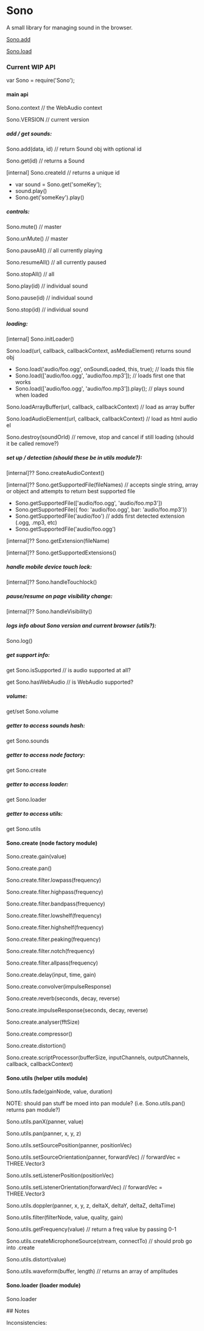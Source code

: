 # Sono

A small library for managing sound in the browser.

[Sono.add](docs/Sono.md#add)

[Sono.load](docs/Sono.md#load)


### Current WIP API

var Sono = require('Sono');


#### main api

Sono.context // the WebAudio context

Sono.VERSION // current version

##### add / get sounds:

Sono.add(data, id) // return Sound obj with optional id

Sono.get(id) // returns a Sound

[internal] Sono.createId // returns a unique id

* var sound = Sono.get('someKey');
* sound.play()
* Sono.get('someKey').play()

##### controls:

Sono.mute() // master

Sono.unMute() // master

Sono.pauseAll() // all currently playing

Sono.resumeAll() // all currently paused

Sono.stopAll() // all

Sono.play(id) // individual sound

Sono.pause(id) // individual sound

Sono.stop(id) // individual sound

##### loading:

[internal] Sono.initLoader()

Sono.load(url, callback, callbackContext, asMediaElement) returns sound obj

* Sono.load('audio/foo.ogg', onSoundLoaded, this, true); // loads this file
* Sono.load(['audio/foo.ogg', 'audio/foo.mp3']); // loads first one that works
* Sono.load(['audio/foo.ogg', 'audio/foo.mp3']).play(); // plays sound when loaded

Sono.loadArrayBuffer(url, callback, callbackContext) // load as array buffer

Sono.loadAudioElement(url, callback, callbackContext) // load as html audio el

Sono.destroy(soundOrId) // remove, stop and cancel if still loading (should it be called remove?)

##### set up / detection (should these be in utils module?):

[internal]?? Sono.createAudioContext()

[internal]?? Sono.getSupportedFile(fileNames) // accepts single string, array or object and attempts to return best supported file

* Sono.getSupportedFile(['audio/foo.ogg', 'audio/foo.mp3'])
* Sono.getSupportedFile({ foo: 'audio/foo.ogg', bar: 'audio/foo.mp3'})
* Sono.getSupportedFile('audio/foo') // adds first detected extension (.ogg, .mp3, etc)
* Sono.getSupportedFile('audio/foo.ogg')

[internal]?? Sono.getExtension(fileName)

[internal]?? Sono.getSupportedExtensions()

##### handle mobile device touch lock:

[internal]?? Sono.handleTouchlock()

##### pause/resume on page visibility change:

[internal]?? Sono.handleVisibility()

##### logs info about Sono version and current browser (utils?):

Sono.log()

##### get support info:

get Sono.isSupported // is audio supported at all?

get Sono.hasWebAudio // is WebAudio supported?

##### volume:

get/set Sono.volume

##### getter to access sounds hash:

get Sono.sounds

##### getter to access node factory:

get Sono.create

##### getter to access loader:

get Sono.loader

##### getter to access utils:

get Sono.utils


#### Sono.create (node factory module)

Sono.create.gain(value)

Sono.create.pan()

Sono.create.filter.lowpass(frequency)

Sono.create.filter.highpass(frequency)

Sono.create.filter.bandpass(frequency)

Sono.create.filter.lowshelf(frequency)

Sono.create.filter.highshelf(frequency)

Sono.create.filter.peaking(frequency)

Sono.create.filter.notch(frequency)

Sono.create.filter.allpass(frequency)

Sono.create.delay(input, time, gain)

Sono.create.convolver(impulseResponse)

Sono.create.reverb(seconds, decay, reverse)

Sono.create.impulseResponse(seconds, decay, reverse)

Sono.create.analyser(fftSize)

Sono.create.compressor()

Sono.create.distortion()

Sono.create.scriptProcessor(bufferSize, inputChannels, outputChannels, callback, callbackContext)

#### Sono.utils (helper utils module)

Sono.utils.fade(gainNode, value, duration)

NOTE: should pan stuff be moed into pan module? (i.e. Sono.utils.pan() returns pan module?)

Sono.utils.panX(panner, value)

Sono.utils.pan(panner, x, y, z)

Sono.utils.setSourcePosition(panner, positionVec)

Sono.utils.setSourceOrientation(panner, forwardVec) // forwardVec = THREE.Vector3

Sono.utils.setListenerPosition(positionVec)

Sono.utils.setListenerOrientation(forwardVec) // forwardVec = THREE.Vector3

Sono.utils.doppler(panner, x, y, z, deltaX, deltaY, deltaZ, deltaTime)

Sono.utils.filter(filterNode, value, quality, gain)

Sono.utils.getFrequency(value) // return a freq value by passing 0-1

Sono.utils.createMicrophoneSource(stream, connectTo) // should prob go into .create

Sono.utils.distort(value)

Sono.utils.waveform(buffer, length) // returns an array of amplitudes

#### Sono.loader (loader module)

Sono.loader



## Notes

Inconsistencies:


